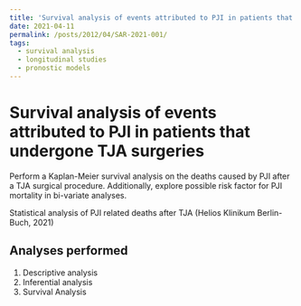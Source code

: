 ```yaml
---
title: 'Survival analysis of events attributed to PJI in patients that undergone TJA surgeries'
date: 2021-04-11
permalink: /posts/2012/04/SAR-2021-001/
tags:
  - survival analysis
  - longitudinal studies
  - pronostic models
---
```


# Survival analysis of events attributed to PJI in patients that undergone TJA surgeries

Perform a Kaplan-Meier survival analysis on the deaths caused by PJI after a TJA surgical procedure.
Additionally, explore possible risk factor for PJI mortality in bi-variate analyses.

Statistical analysis of PJI related deaths after TJA (Helios Klinikum Berlin-Buch, 2021)

## Analyses performed

1. Descriptive analysis
1. Inferential analysis
1. Survival Analysis
